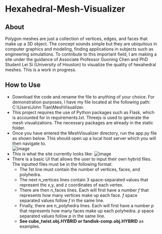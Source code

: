 # Hexahedral-Mesh-Visualizer


## About

Polygon meshes are just a collection of vertices, edges, and faces that make up a 3D object. The concept sounds simple but they are ubiquitous in computer graphics and modeling, finding applications in subjects such as engineering simulations. To contribute to this important field, I am making a site under the guidance of Associate Professor Guoning Chen and PhD Student Lei Si (University of Houston) to visualize the quality of hexahedral meshes. This is a work in progress.

## How to Use

- Download the code and rename the file to anything of your choice. For demonstration purposes, I have my file located at the following path: C:\Users\John Tian\MeshVisualizer.
- This project requires the use of Python packages such as Flask, which is accounted for in requirements.txt. Threejs is used to generate the mesh visualizations. The necessary packages are already in the static folder.
- Once you have entered the MeshVisualizer directory, run the app.py file as shown below. This should open up a local host server which you will then navigate to.  
![image](https://user-images.githubusercontent.com/85849926/182731303-031b7d38-56e8-4596-8394-7e0f57328a95.png)
- This is what the site currently looks like: 
![image](https://user-images.githubusercontent.com/85849926/182731510-b563be80-3f5e-40d0-b4a4-61dc20f9cd8a.png)
- There is a basic UI that allows the user to input their own hybrid files. The inputted files must be in the following format: 
  - The 1st line must contain the number of vertices, faces, and polyhedra. 
  - The next n_vertices lines contain 3 space-separated values that represent the x,y, and z coordinates of each vertex. 
  - There are then n_faces lines. Each will first have a number *f* that represents how many vertices make up each face. *f* space separated values follow *f* in the same line. 
  - Finally, there are n_polyhedra lines. Each will first have a number *p* that represents how many faces make up each polyhedra. *p* space separated values follow *p* in the same line. 
  - **See cube_twist.obj.HYBRID or fandisk-comp.obj.HYBRID** as examples. 


